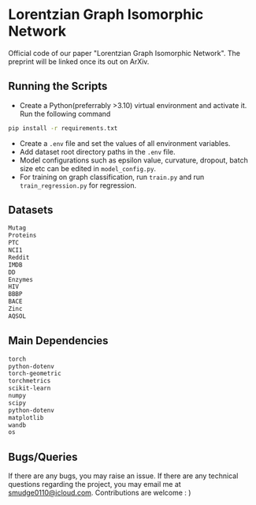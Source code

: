 # Lorentzian Graph Isomorphic Network
Official code of our paper "Lorentzian Graph Isomorphic Network". The preprint will be linked once its out on ArXiv.

## Running the Scripts
- Create a Python(preferrably >3.10) virtual environment and activate it. Run the following command
```sh
pip install -r requirements.txt
```
- Create a ```.env``` file and set the values of all environment variables. 
- Add dataset root directory paths in the ```.env``` file.
- Model configurations such as epsilon value, curvature, dropout, batch size etc can be edited in ```model_config.py```.
- For training on graph classification, run ```train.py``` and run ```train_regression.py``` for regression.

## Datasets
```sh
Mutag
Proteins
PTC
NCI1
Reddit
IMDB
DD
Enzymes
HIV
BBBP
BACE
Zinc
AQSOL
```

## Main Dependencies
```sh
torch
python-dotenv
torch-geometric
torchmetrics
scikit-learn
numpy
scipy
python-dotenv
matplotlib
wandb
os
```

## Bugs/Queries
If there are any bugs, you may raise an issue. If there are any technical questions regarding the project, you may email me at smudge0110@icloud.com. Contributions are welcome : )